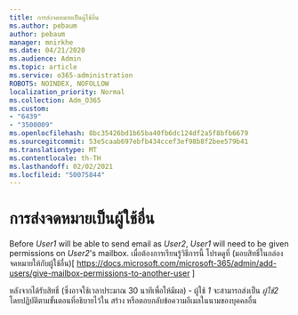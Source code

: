 ```yaml
---
title: การส่งจดหมายเป็นผู้ใช้อื่น
ms.author: pebaum
author: pebaum
manager: mnirkhe
ms.date: 04/21/2020
ms.audience: Admin
ms.topic: article
ms.service: o365-administration
ROBOTS: NOINDEX, NOFOLLOW
localization_priority: Normal
ms.collection: Adm_O365
ms.custom:
- "6439"
- "3500009"
ms.openlocfilehash: 8bc35426bd1b65ba40fb6dc124df2a5f8bfb6679
ms.sourcegitcommit: 53e5caab697ebfb434ccef3ef98b8f2bee579b41
ms.translationtype: MT
ms.contentlocale: th-TH
ms.lasthandoff: 02/02/2021
ms.locfileid: "50075844"
---
```

# <a name="sending-mail-as-another-user"></a>การส่งจดหมายเป็นผู้ใช้อื่น

Before *User1* will be able to send email as *User2*, *User1* will need to be given permissions on *User2*'s mailbox. เมื่อต้องการเรียนรู้วิธีการนี้ โปรดดูที่ (มอบสิทธิ์ในกล่องจดหมายให้กับผู้ใช้อื่น)[ https://docs.microsoft.com/microsoft-365/admin/add-users/give-mailbox-permissions-to-another-user ]

หลังจากได้รับสิทธิ์ (ซึ่งอาจใช้เวลาประมาณ 30 นาทีเพื่อให้มีผล) - ผู้ใช้ *1* จะสามารถส่งเป็น *ผู้ใช้2* โดยปฏิบัติตามขั้นตอนที่อธิบายไว้ใน สร้าง หรือตอบกลับข้อความอีเมลในนามของบุคคลอื่น
